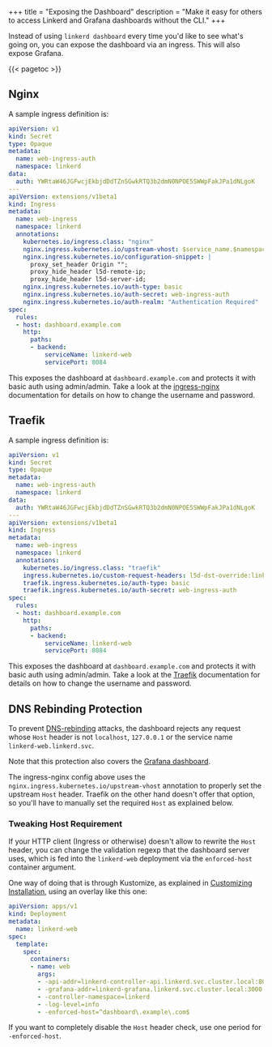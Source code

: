 +++
title = "Exposing the Dashboard"
description = "Make it easy for others to access Linkerd and Grafana dashboards without the CLI."
+++

Instead of using `linkerd dashboard` every time you'd like to see what's going
on, you can expose the dashboard via an ingress. This will also expose Grafana.

{{< pagetoc >}}

## Nginx

A sample ingress definition is:

```yaml
apiVersion: v1
kind: Secret
type: Opaque
metadata:
  name: web-ingress-auth
  namespace: linkerd
data:
  auth: YWRtaW46JGFwcjEkbjdDdTZnSGwkRTQ3b2dmN0NPOE5SWWpFakJPa1dNLgoK
---
apiVersion: extensions/v1beta1
kind: Ingress
metadata:
  name: web-ingress
  namespace: linkerd
  annotations:
    kubernetes.io/ingress.class: "nginx"
    nginx.ingress.kubernetes.io/upstream-vhost: $service_name.$namespace.svc.cluster.local:8084
    nginx.ingress.kubernetes.io/configuration-snippet: |
      proxy_set_header Origin "";
      proxy_hide_header l5d-remote-ip;
      proxy_hide_header l5d-server-id;
    nginx.ingress.kubernetes.io/auth-type: basic
    nginx.ingress.kubernetes.io/auth-secret: web-ingress-auth
    nginx.ingress.kubernetes.io/auth-realm: "Authentication Required"
spec:
  rules:
  - host: dashboard.example.com
    http:
      paths:
      - backend:
          serviceName: linkerd-web
          servicePort: 8084
```

This exposes the dashboard at `dashboard.example.com` and protects it with basic
auth using admin/admin. Take a look at the [ingress-nginx][nginx-auth]
documentation for details on how to change the username and password.

## Traefik

A sample ingress definition is:

```yaml
apiVersion: v1
kind: Secret
type: Opaque
metadata:
  name: web-ingress-auth
  namespace: linkerd
data:
  auth: YWRtaW46JGFwcjEkbjdDdTZnSGwkRTQ3b2dmN0NPOE5SWWpFakJPa1dNLgoK
---
apiVersion: extensions/v1beta1
kind: Ingress
metadata:
  name: web-ingress
  namespace: linkerd
  annotations:
    kubernetes.io/ingress.class: "traefik"
    ingress.kubernetes.io/custom-request-headers: l5d-dst-override:linkerd-web.linkerd.svc.cluster.local:8084
    traefik.ingress.kubernetes.io/auth-type: basic
    traefik.ingress.kubernetes.io/auth-secret: web-ingress-auth
spec:
  rules:
  - host: dashboard.example.com
    http:
      paths:
      - backend:
          serviceName: linkerd-web
          servicePort: 8084

```

This exposes the dashboard at `dashboard.example.com` and protects it with basic
auth using admin/admin. Take a look at the [Traefik][traefik-auth]
documentation for details on how to change the username and password.

## DNS Rebinding Protection

To prevent [DNS-rebinding](https://en.wikipedia.org/wiki/DNS_rebinding) attacks,
the dashboard rejects any request whose `Host` header is not `localhost`,
`127.0.0.1` or the service name `linkerd-web.linkerd.svc`.

Note that this protection also covers the [Grafana
dashboard](/2/reference/architecture/#grafana).

The ingress-nginx config above uses the
`nginx.ingress.kubernetes.io/upstream-vhost` annotation to properly set the
upstream `Host` header. Traefik on the other hand doesn't offer that option, so
you'll have to manually set the required `Host` as explained below.

### Tweaking Host Requirement

If your HTTP client (Ingress or otherwise) doesn't allow to rewrite the `Host`
header, you can change the validation regexp that the dashboard server uses,
which is fed into the `linkerd-web` deployment via the `enforced-host` container
argument.

One way of doing that is through Kustomize, as explained in [Customizing
Installation](/2/tasks/customize-install/), using an overlay
like this one:

```yaml
apiVersion: apps/v1
kind: Deployment
metadata:
  name: linkerd-web
spec:
  template:
    spec:
      containers:
      - name: web
        args:
        - -api-addr=linkerd-controller-api.linkerd.svc.cluster.local:8085
        - -grafana-addr=linkerd-grafana.linkerd.svc.cluster.local:3000
        - -controller-namespace=linkerd
        - -log-level=info
        - -enforced-host=^dashboard\.example\.com$
```

If you want to completely disable the `Host` header check, use one period
for `-enforced-host`.

[nginx-auth]: https://github.com/kubernetes/ingress-nginx/blob/master/docs/examples/auth/basic/README.md
[traefik-auth]: https://docs.traefik.io/middlewares/basicauth/
